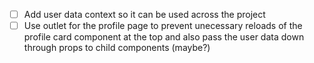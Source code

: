 - [ ] Add user data context so it can be used across the project
- [ ] Use outlet for the profile page to prevent unecessary reloads of the profile card component at the top and also pass the user data down through props to child components (maybe?)
